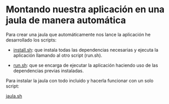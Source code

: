 Montando nuestra aplicación en una jaula de manera automática
==============================================================

 
Para crear una jaula que automáticamente nos lance la aplicación he desarrollado los scripts:

* [install.sh](https://github.com/julioxus/iv-aerospace/blob/master/provisionamiento/install.sh): que instala todas las dependencias necesarias y ejecuta la aplicación llamando al otro script (run.sh).

* [run.sh](https://github.com/julioxus/iv-aerospace/blob/master/workspace/guestbook/run.sh): que se encarga de ejecutar la aplicación haciendo uso de las dependencias previas instaladas.


Para instalar la jaula con todo incluido y hacerla funcionar con un solo script:

[jaula.sh](https://github.com/julioxus/iv-aerospace/blob/master/provisionamiento/jaula.sh)
